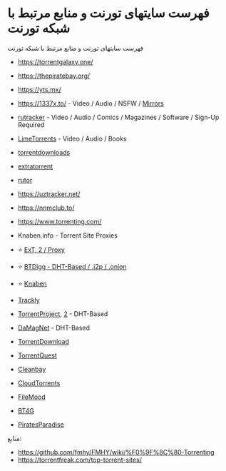 # فهرست سایتهای تورنت و منابع مرتبط با شبکه تورنت


فهرست سایتهای تورنت و منابع مرتبط با شبکه تورنت
* https://torrentgalaxy.one/
* https://thepiratebay.org/
* https://yts.mx/
* https://1337x.to/ - Video / Audio / NSFW / [Mirrors](https://1337x-status.org/)
* [rutracker](https://rutracker.org/) - Video / Audio / Comics / Magazines / Software / Sign-Up Required
* [LimeTorrents](https://www.limetorrents.lol/) - Video / Audio / Books
* [torrentdownloads](https://www.torrentdownloads.pro/)
* [extratorrent](https://extratorrent.st/)
* [rutor](https://rutor.is/)
* https://uztracker.net/
* https://nnmclub.to/
* https://www.torrenting.com/
* Knaben.info - Torrent Site Proxies


* ⭐ [ExT, 2 / Proxy](https://ext.to/)
* ⭐ [BTDigg - DHT-Based / .i2p / .onion](https://btdig.com/)
* ⭐ [Knaben](https://knaben.org/)
* ⁠[Trackly](https://trackly.cc/)
* [TorrentProject](https://torrentproject.cc/), [2](https://torrentproject2.net/) - DHT-Based
* [DaMagNet](https://damag.net/) - DHT-Based
* [TorrentDownload](https://www.torrentdownload.info/)
* [TorrentQuest](https://torrentquest.com/)
* [Cleanbay](https://cleanbay.netlify.app/)
* [CloudTorrents](https://cloudtorrents.com/)
* [FileMood](https://filemood.com/)
* [BT4G](https://bt4gprx.com/)
* [PiratesParadise](https://piratesparadise.org/)



منابع:
* https://github.com/fmhy/FMHY/wiki/%F0%9F%8C%80-Torrenting
* https://torrentfreak.com/top-torrent-sites/

